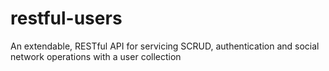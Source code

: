# restful-users
An extendable, RESTful API for servicing SCRUD, authentication and social network operations with a user collection
